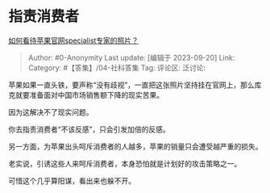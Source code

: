 # 指责消费者
[如何看待苹果官网specialist专家的照片？](https://www.zhihu.com/question/622413602/answer/3218629017)

> Author: #0-Anonymity
> Last update: [编辑于 2023-09-20]
> Link:
> Category: #【答集】/04-社科答集 
> Tag:
> 评论区:
> 泛讨论:

苹果如果一直头铁，要声称“没有歧视”，一直把这张照片坚持挂在官网上，那么库克就要准备面对中国市场销售额下降的现实苦果。

因为这解决不了现实问题。

你去指责消费者“不该反感”，只会引发加倍的反感。

另一方面，为苹果出头呵斥消费者的人越多，苹果的销量只会遭受越严重的损失。

老实说，引诱这些人来呵斥消费者，本身恐怕就是计划好的攻击策略之一。

可惜这个几乎算阳谋，看出来也躲不开。